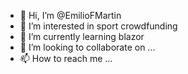 - 👋 Hi, I’m @EmilioFMartin
- 👀 I’m interested in sport crowdfunding
- 🌱 I’m currently learning blazor
- 💞️ I’m looking to collaborate on ...
- 📫 How to reach me ...

<!---
EmilioFMartin/EmilioFMartin is a ✨ special ✨ repository because its `README.md` (this file) appears on your GitHub profile.
You can click the Preview link to take a look at your changes.
--->
